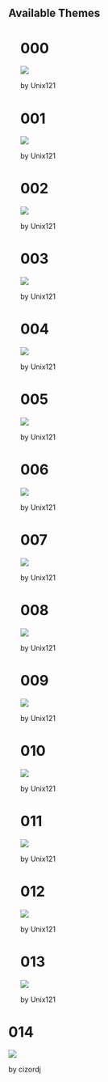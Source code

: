 <h2>Available Themes</h2>
<ul>

<h1>000</h1>

![](../assets/screenshots/000.png)

by Unix121
<h1>001</h1>

![](../assets/screenshots/001.png)

by Unix121
<h1>002</h1>

![](../assets/screenshots/002.png)

by Unix121
<h1>003</h1>

![](../assets/screenshots/003.png)

by Unix121
<h1>004</h1>

![](../assets/screenshots/004.png)

by Unix121
<h1>005</h1>

![](../assets/screenshots/005.png)

by Unix121
<h1>006</h1>

![](../assets/screenshots/006.png)

by Unix121
<h1>007</h1>

![](../assets/screenshots/007.png)

by Unix121
<h1>008</h1>

![](../assets/screenshots/008.png)

by Unix121
<h1>009</h1>

![](../assets/screenshots/009.png)

by Unix121
<h1>010</h1>

![](../assets/screenshots/010.png)

by Unix121
<h1>011</h1>

![](../assets/screenshots/011.png)

by Unix121
<h1>012</h1>

![](../assets/screenshots/012.png)

by Unix121
<h1>013</h1>

![](../assets/screenshots/013.png)

by Unix121
</ul>
<h1>014</h1>

![](../assets/screenshots/014.png)

by cizordj
</ul>
